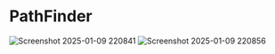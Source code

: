 # PathFinder
![Screenshot 2025-01-09 220841](https://github.com/user-attachments/assets/7508ef86-dddd-4424-ae6f-5af30ccedbf8) 
![Screenshot 2025-01-09 220856](https://github.com/user-attachments/assets/01622c5e-bdbc-45cf-990e-e1a79e8111d4)
